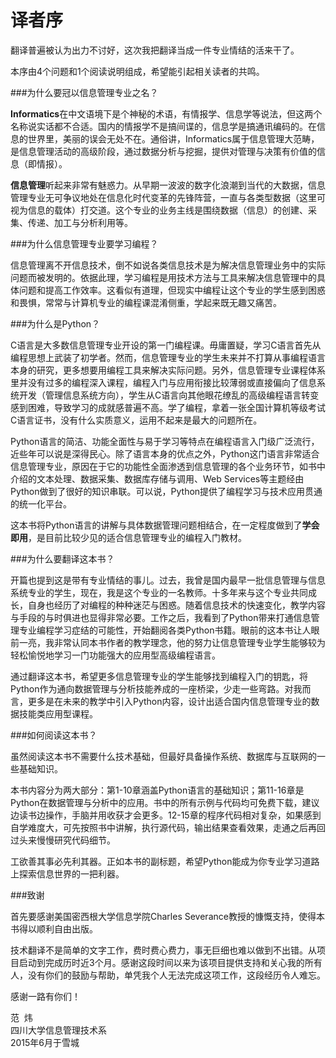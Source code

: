 译者序
=======

翻译普遍被认为出力不讨好，这次我把翻译当成一件专业情结的活来干了。

本序由4个问题和1个阅读说明组成，希望能引起相关读者的共鸣。

###为什么要冠以信息管理专业之名？

**Informatics**在中文语境下是个神秘的术语，有情报学、信息学等说法，但这两个名称说实话都不合适。国内的情报学不是搞间谍的，信息学是搞通讯编码的。在信息的世界里，美丽的误会无处不在。通俗讲，Informatics属于信息管理大范畴，是信息管理活动的高级阶段，通过数据分析与挖掘，提供对管理与决策有价值的信息（即情报）。

**信息管理**听起来非常有魅惑力。从早期一波波的数字化浪潮到当代的大数据，信息管理专业无可争议地处在信息化时代变革的先锋阵营，一直与各类型数据（这里可视为信息的载体）打交道。这个专业的业务主线是围绕数据（信息）的创建、采集、传递、加工与分析利用等。

###为什么信息管理专业要学习编程？

信息管理离不开信息技术，倒不如说各类信息技术是为解决信息管理业务中的实际问题而被发明的。依据此理，学习编程是用技术方法与工具来解决信息管理中的具体问题和提高工作效率。这看似有道理，但现实中编程让这个专业的学生感到困惑和畏惧，常常与计算机专业的编程课混淆侧重，学起来既无趣又痛苦。

###为什么是Python？

C语言是大多数信息管理专业开设的第一门编程课。毋庸置疑，学习C语言首先从编程思想上武装了初学者。然而，信息管理专业的学生未来并不打算从事编程语言本身的研究，更多想要用编程工具来解决实际问题。另外，信息管理专业课程体系里并没有过多的编程深入课程，编程入门与应用衔接比较薄弱或直接偏向了信息系统开发（管理信息系统方向），学生从C语言向其他眼花缭乱的高级编程语言转变感到困难，导致学习的成就感普遍不高。学了编程，拿着一张全国计算机等级考试C语言证书，没有什么实质意义，运用不起来是最大的问题所在。

Python语言的简洁、功能全面性与易于学习等特点在编程语言入门级广泛流行，近些年可以说是深得民心。除了语言本身的优点之外，Python这门语言非常适合信息管理专业，原因在于它的功能性全面渗透到信息管理的各个业务环节，如书中介绍的文本处理、数据采集、数据库存储与调用、Web Services等主题经由Python做到了很好的知识串联。可以说，Python提供了编程学习与技术应用贯通的统一化平台。

这本书将Python语言的讲解与具体数据管理问题相结合，在一定程度做到了**学会即用**，是目前比较少见的适合信息管理专业的编程入门教材。

###为什么要翻译这本书？

开篇也提到这是带有专业情结的事儿。过去，我曾是国内最早一批信息管理与信息系统专业的学生，现在，我是这个专业的一名教师。十多年来与这个专业共同成长，自身也经历了对编程的种种迷茫与困惑。随着信息技术的快速变化，教学内容与手段的与时俱进也显得非常必要。工作之后，我看到了Python带来打通信息管理专业编程学习症结的可能性，开始翻阅各类Python书籍。眼前的这本书让人眼前一亮，我非常认同本书作者的教学理念，他的努力让信息管理专业学生能够较为轻松愉悦地学习一门功能强大的应用型高级编程语言。

通过翻译这本书，希望更多信息管理专业的学生能够找到编程入门的钥匙，将Python作为通向数据管理与分析技能养成的一座桥梁，少走一些弯路。对我而言，更多是在未来的教学中引入Python内容，设计出适合国内信息管理专业的数据技能类应用型课程。

###如何阅读这本书？

虽然阅读这本书不需要什么技术基础，但最好具备操作系统、数据库与互联网的一些基础知识。

本书内容分为两大部分：第1-10章涵盖Python语言的基础知识；第11-16章是Python在数据管理与分析中的应用。书中的所有示例与代码均可免费下载，建议边读书边操作，手脑并用收获才会更多。12-15章的程序代码相对复杂，如果感到自学难度大，可先按照书中讲解，执行源代码，输出结果查看效果，走通之后再回过头来慢慢研究代码细节。

工欲善其事必先利其器。正如本书的副标题，希望Python能成为你专业学习道路上探索信息世界的一把利器。

###致谢

首先要感谢美国密西根大学信息学院Charles Severance教授的慷慨支持，使得本书得以顺利自由出版。

技术翻译不是简单的文字工作，费时费心费力，事无巨细也难以做到不出错。从项目启动到完成历时近3个月。感谢这段时间以来为该项目提供支持和关心我的所有人，没有你们的鼓励与帮助，单凭我个人无法完成这项工作，这段经历令人难忘。

感谢一路有你们！

范&nbsp;&nbsp;炜<br>
四川大学信息管理技术系<br>
2015年6月于雪城
